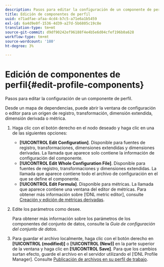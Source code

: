 ```yaml
---
description: Pasos para editar la configuración de un componente de perfil.
title: Edición de componentes de perfil
uuid: e71adfae-afaa-4cd4-b7c5-a71e6a1b5459
exl-id: 6a4d9e0f-1536-4d39-a27d-5b6805c19c8e
translation-type: tm+mt
source-git-commit: d9df90242ef96188f4e4b5e6d04cfef196b0a628
workflow-type: tm+mt
source-wordcount: '180'
ht-degree: 3%

---
```


# Edición de componentes de perfil{#edit-profile-components}

Pasos para editar la configuración de un componente de perfil.

Desde un mapa de dependencias, puede abrir la ventana de configuración o editor para un origen de registro, transformación, dimensión extendida, dimensión derivada o métrica.

1. Haga clic con el botón derecho en el nodo deseado y haga clic en una de las siguientes opciones:

   * **[!UICONTROL Edit Configuration]**. Disponible para fuentes de registro, transformaciones, dimensiones extendidas y dimensiones derivadas. La llamada que aparece solo contiene la información de configuración del componente.
   * **[!UICONTROL Edit Whole Configuration File]**. Disponible para fuentes de registro, transformaciones y dimensiones extendidas. La llamada que aparece contiene todo el archivo de configuración en el que se define el componente.
   * **[!UICONTROL Edit Formula]**. Disponible para métricas. La llamada que aparece contiene una ventana del editor de métricas. Para obtener más información sobre [!DNL metric editor], consulte [Creación y edición de métricas derivadas](../../../../../home/c-get-started/c-admin-intrf/c-prof-mgr/c-drvd-mtrcs.md#concept-e41723b342a849309874b26232224a40).

1. Edite los parámetros como desee.

   Para obtener más información sobre los parámetros de los componentes del conjunto de datos, consulte la *Guía de configuración del conjunto de datos*.

1. Para guardar el archivo localmente, haga clic con el botón derecho en **[!UICONTROL (modified)]** o **[!UICONTROL (New)]** en la parte superior de la ventana y haga clic en **[!UICONTROL Save]**.
Para que los cambios surtan efecto, guarde el archivo en el servidor utilizando el [!DNL Profile Manager]. Consulte [Publicación de archivos en su perfil de trabajo](../../../../../home/c-get-started/c-admin-intrf/c-prof-mgr/t-pub-files-wkg-prof.md#task-a0106e010c834d16bd60eef4721b6af9).
